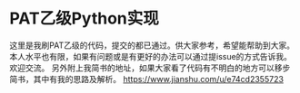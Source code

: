 # PAT乙级Python实现
这里是我刷PAT乙级的代码，提交的都已通过。供大家参考，希望能帮助到大家。本人水平也有限，如果有问题或是有更好的办法可以通过提issue的方式告诉我。欢迎交流。
另外附上我简书的地址，如果大家看了代码有不明白的地方可以移步简书，其中有我的思路及解析。
https://www.jianshu.com/u/e74cd2355723
